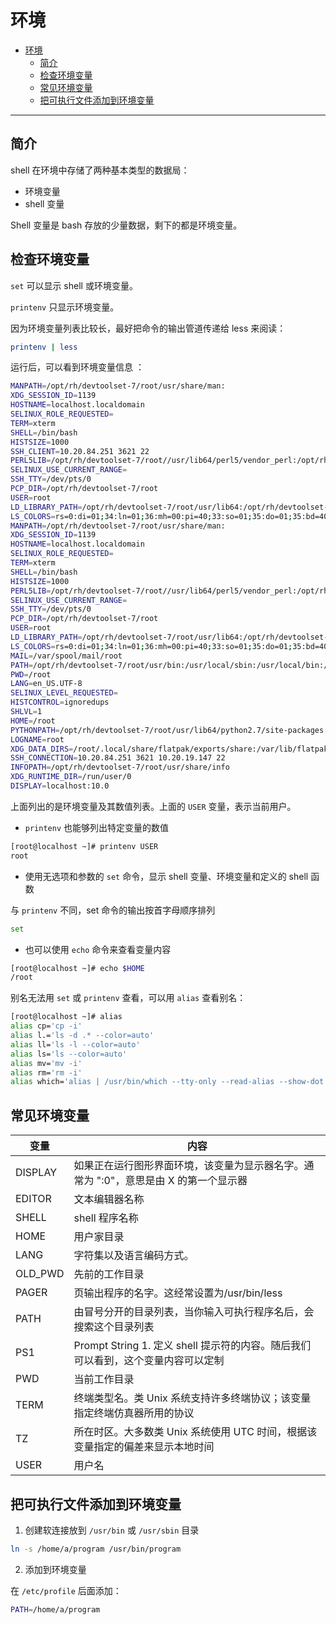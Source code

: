# 环境

- [环境](#环境)
  - [简介](#简介)
  - [检查环境变量](#检查环境变量)
  - [常见环境变量](#常见环境变量)
  - [把可执行文件添加到环境变量](#把可执行文件添加到环境变量)

***

## 简介

shell 在环境中存储了两种基本类型的数据局：

- 环境变量
- shell 变量

Shell 变量是 bash 存放的少量数据，剩下的都是环境变量。

## 检查环境变量

`set` 可以显示 shell 或环境变量。

`printenv` 只显示环境变量。

因为环境变量列表比较长，最好把命令的输出管道传递给 less 来阅读：

```sh
printenv | less
```

运行后，可以看到环境变量信息 ：

```sh
MANPATH=/opt/rh/devtoolset-7/root/usr/share/man:
XDG_SESSION_ID=1139
HOSTNAME=localhost.localdomain
SELINUX_ROLE_REQUESTED=
TERM=xterm
SHELL=/bin/bash
HISTSIZE=1000
SSH_CLIENT=10.20.84.251 3621 22
PERL5LIB=/opt/rh/devtoolset-7/root//usr/lib64/perl5/vendor_perl:/opt/rh/devtoolset-7/root/usr/lib/perl5:/opt/rh/devtoolset-7/root//usr/share/perl5/vendor_perl
SELINUX_USE_CURRENT_RANGE=
SSH_TTY=/dev/pts/0
PCP_DIR=/opt/rh/devtoolset-7/root
USER=root
LD_LIBRARY_PATH=/opt/rh/devtoolset-7/root/usr/lib64:/opt/rh/devtoolset-7/root/usr/lib:/opt/rh/devtoolset-7/root/usr/lib64/dyninst:/opt/rh/devtoolset-7/root/usr/lib/dyninst:/opt/rh/devtoolset-7/root/usr/lib64:/opt/rh/devtoolset-7/root/usr/lib
LS_COLORS=rs=0:di=01;34:ln=01;36:mh=00:pi=40;33:so=01;35:do=01;35:bd=40;33;01:cd=40;33;01:or=40;31;01:mi=01;05;37;41:su=37;41:sg=30;43:ca=30;41:tw=30;42:ow=34;42:st=37;44:ex=01;32:*.tar=01;31:*.tgz=01;31:*.arc=01;31:*.arj=01;31:*.taz=01;31:*.lha=01;31:*.lz4=01;31:*.lzh=01;31:*.lzma=01;31:*.tlz=01;31:*.txz=01;31:*.tzo=01;31:*.t7z=01;31:*.zip=01;31:*.z=01;31:*.Z=01;31:*.dz=01;31:*.gz=01;31:*.lrz=01;31:*.lz=01;31:*.lzo=01;31:*.xz=01;31:*.bz2=01;31:*.bz=01;31:*.tbz=01;31:*.tbz2=01;31:*.tz=01;31:*.deb=01;31:*.rpm=01;31:*.jar=01;31:*.war=01;31:*.ear=01;31:*.sar=01;31:*.rar=01;31:*.alz=01;31:*.ace=01;31:*.zoo=01;31:*.cpio=01;31:*.7z=01;31:*.rz=01;31:*.cab=01;31:*.jpg=01;35:*.jpeg=01;35:*.gif=01;35:*.bmp=01;35:*.pbm=01;35:*.pgm=01;35:*.ppm=01;35:*.tga=01;35:*.xbm=01;35:*.xpm=01;35:*.tif=01;35:*.tiff=01;35:*.png=01;35:*.svg=01;35:*.svgz=:...skipping...
MANPATH=/opt/rh/devtoolset-7/root/usr/share/man:
XDG_SESSION_ID=1139
HOSTNAME=localhost.localdomain
SELINUX_ROLE_REQUESTED=
TERM=xterm
SHELL=/bin/bash
HISTSIZE=1000
PERL5LIB=/opt/rh/devtoolset-7/root//usr/lib64/perl5/vendor_perl:/opt/rh/devtoolset-7/root/usr/lib/perl5:/opt/rh/devtoolset-7/root//usr/share/perl5/vendor_perl
SELINUX_USE_CURRENT_RANGE=
SSH_TTY=/dev/pts/0
PCP_DIR=/opt/rh/devtoolset-7/root
USER=root
LD_LIBRARY_PATH=/opt/rh/devtoolset-7/root/usr/lib64:/opt/rh/devtoolset-7/root/usr/lib:/opt/rh/devtoolset-7/root/usr/lib64/dyninst:/opt/rh/devtoolset-7/root/usr/lib/dyninst:/opt/rh/devtoolset-7/root/usr/lib64:/opt/rh/devtoolset-7/root/usr/lib
LS_COLORS=rs=0:di=01;34:ln=01;36:mh=00:pi=40;33:so=01;35:do=01;35:bd=40;33;01:cd=40;33;01:or=40;31;01:mi=01;05;37;41:su=37;41:sg=30;43:ca=30;41:tw=30;42:ow=34;42:st=37;44:ex=01;32:*.tar=01;31:*.tgz=01;31:*.arc=01;31:*.arj=01;31:*.taz=01;31:*.lha=01;31:*.lz4=01;31:*.lzh=01;31:*.lzma=01;31:*.tlz=01;31:*.txz=01;31:*.tzo=01;31:*.t7z=01;31:*.zip=01;31:*.z=01;31:*.Z=01;31:*.dz=01;31:*.gz=01;31:*.lrz=01;31:*.lz=01;31:*.lzo=01;31:*.xz=01;31:*.bz2=01;31:*.bz=01;31:*.tbz=01;31:*.tbz2=01;31:*.tz=01;31:*.deb=01;31:*.rpm=01;31:*.jar=01;31:*.war=01;31:*.ear=01;31:*.sar=01;31:*.rar=01;31:*.alz=01;31:*.ace=01;31:*.zoo=01;31:*.cpio=01;31:*.7z=01;31:*.rz=01;31:*.cab=01;31:*.jpg=01;35:*.jpeg=01;35:*.gif=01;35:*.bmp=01;35:*.pbm=01;35:*.pgm=01;35:*.ppm=01;35:*.tga=01;35:*.xbm=01;35:*.xpm=01;35:*.tif=01;35:*.tiff=01;35:*.png=01;35:*.svg=01;35:*.svgz=01;35:*.mng=01;35:*.pcx=01;35:*.mov=01;35:*.mpg=01;35:*.mpeg=01;35:*.m2v=01;35:*.mkv=01;35:*.webm=01;35:*.ogm=01;35:*.mp4=01;35:*.m4v=01;35:*.mp4v=01;35:*.vob=01;35:*.qt=01;35:*.nuv=01;35:*.wmv=01;35:*.asf=01;35:*.rm=01;35:*.rmvb=01;35:*.flc=01;35:*.avi=01;35:*.fli=01;35:*.flv=01;35:*.gl=01;35:*.dl=01;35:*.xcf=01;35:*.xwd=01;35:*.yuv=01;35:*.cgm=01;35:*.emf=01;35:*.axv=01;35:*.anx=01;35:*.ogv=01;35:*.ogx=01;35:*.aac=01;36:*.au=01;36:*.flac=01;36:*.mid=01;36:*.midi=01;36:*.mka=01;36:*.mp3=01;36:*.mpc=01;36:*.ogg=01;36:*.ra=01;36:*.wav=01;36:*.axa=01;36:*.oga=01;36:*.spx=01;36:*.xspf=01;36:
MAIL=/var/spool/mail/root
PATH=/opt/rh/devtoolset-7/root/usr/bin:/usr/local/sbin:/usr/local/bin:/usr/sbin:/usr/bin:/root/bin
PWD=/root
LANG=en_US.UTF-8
SELINUX_LEVEL_REQUESTED=
HISTCONTROL=ignoredups
SHLVL=1
HOME=/root
PYTHONPATH=/opt/rh/devtoolset-7/root/usr/lib64/python2.7/site-packages:/opt/rh/devtoolset-7/root/usr/lib/python2.7/site-packages
LOGNAME=root
XDG_DATA_DIRS=/root/.local/share/flatpak/exports/share:/var/lib/flatpak/exports/share:/usr/local/share:/usr/share
SSH_CONNECTION=10.20.84.251 3621 10.20.19.147 22
INFOPATH=/opt/rh/devtoolset-7/root/usr/share/info
XDG_RUNTIME_DIR=/run/user/0
DISPLAY=localhost:10.0
```

上面列出的是环境变量及其数值列表。上面的 `USER` 变量，表示当前用户。

- `printenv` 也能够列出特定变量的数值

```sh
[root@localhost ~]# printenv USER
root
```

- 使用无选项和参数的 `set` 命令，显示 shell 变量、环境变量和定义的 shell 函数

与 `printenv` 不同，set 命令的输出按首字母顺序排列

```sh
set
```

- 也可以使用 `echo` 命令来查看变量内容

```sh
[root@localhost ~]# echo $HOME
/root
```

别名无法用 `set` 或 `printenv` 查看，可以用 `alias` 查看别名：

```sh
[root@localhost ~]# alias
alias cp='cp -i'
alias l.='ls -d .* --color=auto'
alias ll='ls -l --color=auto'
alias ls='ls --color=auto'
alias mv='mv -i'
alias rm='rm -i'
alias which='alias | /usr/bin/which --tty-only --read-alias --show-dot --show-tilde'
```

## 常见环境变量

|变量|内容|
|---|---|
|DISPLAY|如果正在运行图形界面环境，该变量为显示器名字。通常为 ":0"，意思是由 X 的第一个显示器|
|EDITOR|文本编辑器名称|
|SHELL|shell 程序名称|
|HOME|用户家目录|
|LANG|字符集以及语言编码方式。|
|OLD_PWD|先前的工作目录|
|PAGER|页输出程序的名字。这经常设置为/usr/bin/less|
|PATH|由冒号分开的目录列表，当你输入可执行程序名后，会搜索这个目录列表|
|PS1|Prompt String 1. 定义 shell 提示符的内容。随后我们可以看到，这个变量内容可以定制|
|PWD|当前工作目录|
|TERM|终端类型名。类 Unix 系统支持许多终端协议；该变量指定终端仿真器所用的协议|
|TZ|所在时区。大多数类 Unix 系统使用 UTC 时间，根据该变量指定的偏差来显示本地时间|
|USER|用户名|

## 把可执行文件添加到环境变量

1. 创建软连接放到 `/usr/bin` 或 `/usr/sbin` 目录

```sh
ln -s /home/a/program /usr/bin/program
```

2. 添加到环境变量

在 `/etc/profile` 后面添加：

```sh
PATH=/home/a/program
```